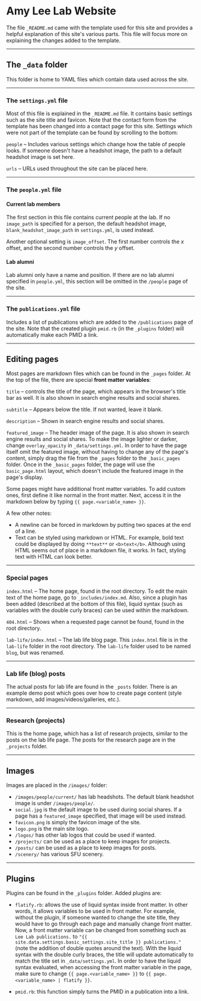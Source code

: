 # Amy Lee Lab Website

The file `_README.md` came with the template used for this site and provides a helpful explanation of this site's various parts. This file will focus more on explaining the changes added to the template.

---

## The `_data` folder

This folder is home to YAML files which contain data used across the site.

---

### The `settings.yml` file

Most of this file is explained in the `_README.md` file. It contains basic settings such as the site title and favicon. Note that the contact form from the template has been changed into a contact page for this site. Settings which were not part of the template can be found by scrolling to the bottom:

`people` – Includes various settings which change how the table of people looks. If someone doesn't have a headshot image, the path to a default headshot image is set here.

`urls` – URLs used throughout the site can be placed here.

---

### The `people.yml` file

#### Current lab members

The first section in this file contains current people at the lab. If no `image_path` is specified for a person, the default headshot image, `blank_headshot_image_path` in `settings.yml`, is used instead.

Another optional setting is `image_offset`. The first number controls the *x* offset, and the second number controls the *y* offset.

#### Lab alumni

Lab alumni only have a name and position. If there are no lab alumni specified in `people.yml`, this section will be omitted in the `/people` page of the site.

---

### The `publications.yml` file

Includes a list of publications which are added to the `/publications` page of the site. Note that the created plugin `pmid.rb` (in the `_plugins` folder) will automatically make each PMID a link.

---

## Editing pages

Most pages are markdown files which can be found in the `_pages` folder. At the top of the file, there are special **front matter variables**:

`title` – controls the title of the page, which appears in the browser's title bar as well. It is also shown in search engine results and social shares.

`subtitle` – Appears below the title. If not wanted, leave it blank.

`description` – Shown in search engine results and social shares.

`featured_image` – The header image of the page. It is also shown in search engine results and social shares. To make the image lighter or darker, change `overlay_opacity` in `_data/settings.yml`. In order to have the page itself omit the featured image, without having to change any of the page's content, simply drag the file from the `_pages` folder to the `_basic_pages` folder. Once in the `_basic_pages` folder, the page will use the `basic_page.html` layout, which doesn't include the featured image in the page's display.

Some pages might have additional front matter variables. To add custom ones, first define it like normal in the front matter. Next, access it in the markdown below by typing `{{ page.<variable_name> }}`.

A few other notes:
- A newline can be forced in markdown by putting two spaces at the end of a line.
- Text can be styled using markdown or HTML. For example, bold text could be displayed by doing `**text**` or `<b>text</b>`. Although using HTML seems out of place in a markdown file, it works. In fact, styling text with HTML can look better.

---

### Special pages

`index.html` – The home page, found in the root directory. To edit the main text of the home page, go to `_includes/index.md`. Also, since a plugin has been added (described at the bottom of this file), liquid syntax (such as variables with the double curly braces) can be used within the markdown.

`404.html` – Shows when a requested page cannot be found, found in the root directory.

`lab-life/index.html` – The lab life blog page. This `index.html` file is in the `lab-life` folder in the root directory. The `lab-life` folder used to be named `blog`, but was renamed.

---

### Lab life (blog) posts

The actual posts for lab life are found in the `_posts` folder. There is an example demo post which goes over how to create page content (style markdown, add images/videos/galleries, etc.).

---

### Research (projects)

This is the home page, which has a list of research projects, similar to the posts on the lab life page. The posts for the research page are in the `_projects` folder.

---

## Images

Images are placed in the `/images/` folder:

- `/images/people/current/` has lab headshots. The default blank headshot image is under `/images/people/`.
- `social.jpg` is the default image to be used during social shares. If a page has a `featured_image` specified, that image will be used instead.
- `favicon.png` is simply the favicon image of the site.
- `logo.png` is the main site logo.
- `/logos/` has other lab logos that could be used if wanted.
- `/projects/` can be used as a place to keep images for projects.
- `/posts/` can be used as a place to keep images for posts.
- `/scenery/` has various SFU scenery.

---

## Plugins

Plugins can be found in the `_plugins` folder. Added plugins are:

- `flatify.rb`: allows the use of liquid syntax inside front matter. In other words, it allows variables to be used in front matter. For example, without the plugin, if someone wanted to change the site title, they would have to go through each page and manually change front matter. Now, a front matter variable can be changed from something such as `Lee Lab publications.` to `"{{ site.data.settings.basic_settings.site_title }} publications."` (note the addition of double quotes around the text). With the liquid syntax with the double curly braces, the title will update automatically to match the title set in `_data/settings.yml`. In order to have the liquid syntax evaluated, when accessing the front matter variable in the page, make sure to change `{{ page.<variable_name> }}` to `{{ page.<variable_name> | flatify }}`.

- `pmid.rb`: this function simply turns the PMID in a publication into a link.
